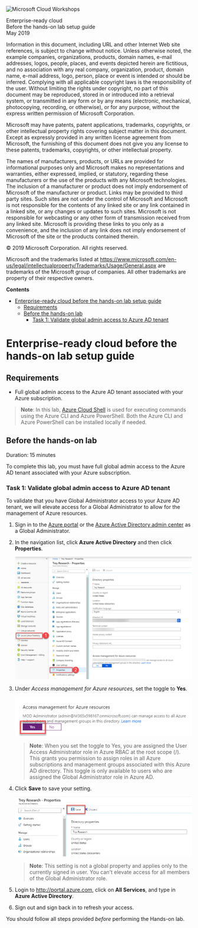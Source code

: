 ![](https://github.com/Microsoft/MCW-Template-Cloud-Workshop/raw/master/Media/ms-cloud-workshop.png "Microsoft Cloud Workshops")

<div class="MCWHeader1">
Enterprise-ready cloud
</div>

<div class="MCWHeader2">
Before the hands-on lab setup guide
</div>

<div class="MCWHeader3">
May 2019
</div>

Information in this document, including URL and other Internet Web site references, is subject to change without notice. Unless otherwise noted, the example companies, organizations, products, domain names, e-mail addresses, logos, people, places, and events depicted herein are fictitious, and no association with any real company, organization, product, domain name, e-mail address, logo, person, place or event is intended or should be inferred. Complying with all applicable copyright laws is the responsibility of the user. Without limiting the rights under copyright, no part of this document may be reproduced, stored in or introduced into a retrieval system, or transmitted in any form or by any means (electronic, mechanical, photocopying, recording, or otherwise), or for any purpose, without the express written permission of Microsoft Corporation.

Microsoft may have patents, patent applications, trademarks, copyrights, or other intellectual property rights covering subject matter in this document. Except as expressly provided in any written license agreement from Microsoft, the furnishing of this document does not give you any license to these patents, trademarks, copyrights, or other intellectual property.

The names of manufacturers, products, or URLs are provided for informational purposes only and Microsoft makes no representations and warranties, either expressed, implied, or statutory, regarding these manufacturers or the use of the products with any Microsoft technologies. The inclusion of a manufacturer or product does not imply endorsement of Microsoft of the manufacturer or product. Links may be provided to third party sites. Such sites are not under the control of Microsoft and Microsoft is not responsible for the contents of any linked site or any link contained in a linked site, or any changes or updates to such sites. Microsoft is not responsible for webcasting or any other form of transmission received from any linked site. Microsoft is providing these links to you only as a convenience, and the inclusion of any link does not imply endorsement of Microsoft of the site or the products contained therein.

© 2019 Microsoft Corporation. All rights reserved.

Microsoft and the trademarks listed at <https://www.microsoft.com/en-us/legal/intellectualproperty/Trademarks/Usage/General.aspx> are trademarks of the Microsoft group of companies. All other trademarks are property of their respective owners.

**Contents**

<!-- TOC -->

- [Enterprise-ready cloud before the hands-on lab setup guide](#enterprise-ready-cloud-before-the-hands-on-lab-setup-guide)
  - [Requirements](#requirements)
  - [Before the hands-on lab](#before-the-hands-on-lab)
    - [Task 1: Validate global admin access to Azure AD tenant](#task-1-validate-global-admin-access-to-azure-ad-tenant)

<!-- /TOC -->

# Enterprise-ready cloud before the hands-on lab setup guide 

## Requirements

- Full global admin access to the Azure AD tenant associated with your Azure subscription.

> **Note**: In this lab, [Azure Cloud Shell](https://docs.microsoft.com/azure/cloud-shell/overview) is used for executing commands using the Azure CLI and Azure PowerShell. Both the Azure CLI and Azure PowerShell can be installed locally if needed. 

## Before the hands-on lab

Duration: 15 minutes

To complete this lab, you must have full global admin access to the Azure AD tenant associated with your Azure subscription.

### Task 1: Validate global admin access to Azure AD tenant

To validate that you have Global Administrator access to your Azure AD tenant, we will elevate access for a Global Administrator to allow for the management of Azure resources. 

1. Sign in to the [Azure portal](https://portal.azure.com/) or the [Azure Active Directory admin center](https://aad.portal.azure.com/) as a Global Administrator.

2. In the navigation list, click **Azure Active Directory** and then click **Properties**.

    ![Azure Active Directory Properties blade in the Azure portal.](images/Setup/image1.png "Properties blade")

3. Under *Access management for Azure resources*, set the toggle to **Yes**.

    ![Azure Active Directory Properties blade in the Azure portal with the Access management for Azure resources set to Yes.](images/Setup/image2.png "Properties blade - Access management for Azure resources")

    > **Note**: When you set the toggle to Yes, you are assigned the User Access Administrator role in Azure RBAC at the root scope (/). This grants you permission to assign roles in all Azure subscriptions and management groups associated with this Azure AD directory. This toggle is only available to users who are assigned the Global Administrator role in Azure AD.

4. Click **Save** to save your setting.

    ![Azure Active Directory Properties blade in the Azure portal with the Save button highlighted.](images/Setup/image4.png "Properties blade - Save button")

    > **Note**: This setting is not a global property and applies only to the currently signed in user. You can't elevate access for all members of the Global Administrator role.

5.  Login to <http://portal.azure.com>, click on **All Services**, and type in **Azure Active Directory**.

6. Sign out and sign back in to refresh your access.

You should follow all steps provided *before* performing the Hands-on lab.

